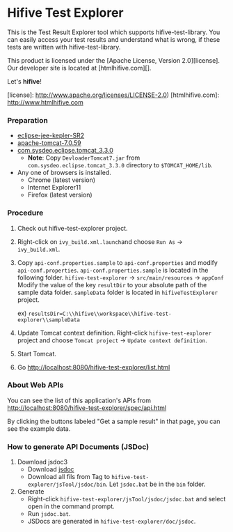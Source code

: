 Hifive Test Explorer
========
This is the Test Result Explorer tool which supports hifive-test-library. You
can easily access your test results and understand what is wrong, if these tests
are written with hifive-test-library.

This product is licensed under the [Apache License, Version 2.0][license].
Our developer site is located at [htmlhifive.com][].

Let's **hifive**!

[license]: http://www.apache.org/licenses/LICENSE-2.0)
[htmlhifive.com]: http://www.htmlhifive.com

### Preparation
*   [eclipse-jee-kepler-SR2](https://eclipse.org/downloads/packages/release/Kepler/SR2)
*   [apache-tomcat-7.0.59](http://tomcat.apache.org/download-70.cgi)
*   [com.sysdeo.eclipse.tomcat_3.3.0](http://www.eclipsetotale.com/tomcatPlugin.html)
    * **Note**: Copy `DevloaderTomcat7.jar` from
      `com.sysdeo.eclipse.tomcat_3.3.0` directory to `$TOMCAT_HOME/lib`.
*   Any one of browsers is installed.
    * Chrome (latest version)
    * Internet Explorer11
    * Firefox (latest version)

### Procedure
1.  Check out hifive-test-explorer project.

2.  Right-click on `ivy_build.xml.launch`and choose `Run As` → `ivy_build.xml`.

3.  Copy `api-conf.properties.sample` to `api-conf.properties` and modify
    `api-conf.properties`. `api-conf.properties.sample` is located in the
    following folder. `hifive-test-explorer` → `src/main/resources` → `appConf`
    Modify the value of the key `resultDir` to your absolute path of the sample
    data folder. `sampleData` folder is located in `hifiveTestExplorer`
    project.

    ex) `resultsDir=C:\\hifive\\workspace\\hifive-test-explorer\\sampleData`

4.  Update Tomcat context definition. Right-click `hifive-test-explorer`
    project and choose `Tomcat project` → `Update context definition`.

5.  Start Tomcat.

6.  Go [http://localhost:8080/hifive-test-explorer/list.html][url-list]

[url-list]: http://localhost:8080/hifive-test-explorer/list.html

### About Web APIs
You can see the list of this application's APIs from
[http://localhost:8080/hifive-test-explorer/spec/api.html][url-api]

By clicking the buttons labeled "Get a sample result" in that page, you can see
the example data.

[url-api]: http://localhost:8080/hifive-test-explorer/spec/api.html

### How to generate API Documents (JSDoc)
1.  Download jsdoc3
    - Download [jsdoc](https://github.com/jsdoc3/jsdoc)
    - Download all fils from Tag to `hifive-test-explorer/jsTool/jsdoc/bin`. Let
      `jsdoc.bat` be in the `bin` folder.
2.  Generate
    - Right-click `hifive-test-explorer/jsTool/jsdoc/jsdoc.bat` and select open
      in the command prompt.
    - Run `jsdoc.bat`.
    - JSDocs are generated in `hifive-test-explorer/doc/jsdoc`.
